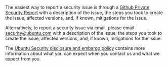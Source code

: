 The easiest way to report a security issue is through a 
[Github Private Security Report](https://github.com/canonical/observability-stack/security/advisories/new)
with a description of the issue, the steps you took to create the issue, affected versions, and, if 
known, mitigations for the issue.

Alternatively, to report a security issue via email, please email [security@ubuntu.com](mailto:security@ubuntu.com) 
with a description of the issue, the steps you took to create the issue, affected versions, and, if known, 
mitigations for the issue.

The [Ubuntu Security disclosure and embargo policy](https://ubuntu.com/security/disclosure-policy) contains more 
information about what you can expect when you contact us and what we expect from you.
